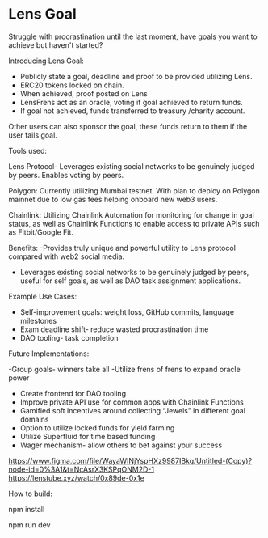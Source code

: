 # Lens Goal

Struggle with procrastination until the last moment, have goals you want to achieve but haven't started?

Introducing Lens Goal:

- Publicly state a goal, deadline and proof to be provided utilizing Lens.
- ERC20 tokens locked on chain.
- When achieved, proof posted on Lens
- LensFrens act as an oracle, voting if goal achieved to return funds.
- If goal not achieved, funds transferred to treasury /charity account.


Other users can also sponsor the goal, these funds return to them if the user fails goal.

Tools used: 

Lens Protocol- Leverages existing social networks to be genuinely judged by peers. Enables voting by peers.

Polygon:  Currently utilizing Mumbai testnet. With plan to deploy on Polygon mainnet due to low gas fees helping onboard new web3 users. 

Chainlink: Utilizing Chainlink Automation for monitoring for change in goal status, as well as Chainlink Functions to enable access to private APIs such as Fitbit/Google Fit.


Benefits: 
-Provides truly unique and powerful utility to Lens protocol compared with web2 social media.
- Leverages existing social networks to be genuinely judged by peers, useful for self goals, as well as DAO task assignment applications.


Example Use Cases:

-	Self-improvement goals: weight loss, GitHub commits, language milestones
-	Exam deadline shift- reduce wasted procrastination time
-	DAO tooling- task completion


Future Implementations:

-Group goals- winners take all
-Utilize frens of frens to expand oracle power
- Create frontend for DAO tooling
- Improve private API use for common apps with Chainlink Functions
- Gamified soft incentives around collecting “Jewels” in different goal domains
- Option to utilize locked funds for yield farming
- Utilize Superfluid for time based funding
- Wager mechanism- allow others to bet against your success
 
https://www.figma.com/file/WayaWINjYspHXz9987IBkq/Untitled-(Copy)?node-id=0%3A1&t=NcAsrX3KSPqONM2D-1
https://lenstube.xyz/watch/0x89de-0x1e    

How to build: 

npm install

npm run dev
